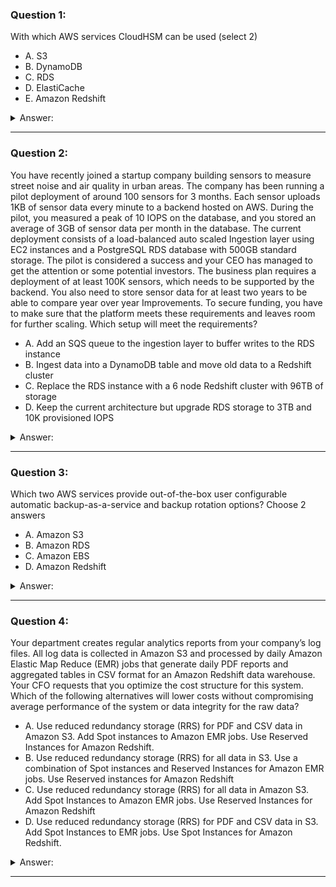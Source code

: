 ### Question 1:

With which AWS services CloudHSM can be used (select 2)

- A. S3
- B. DynamoDB
- C. RDS
- D. ElastiCache
- E. Amazon Redshift

<details><summary>Answer:</summary><p>
[C, E]

Categories:
[S3, RDS, ElastiCache, DynamoDB, Redshift]

Explanation:

Question 1@http://jayendrapatil.com/aws-redshift/

</p></details><hr>

### Question 2:

You have recently joined a startup company building sensors to measure street noise and air quality in urban areas. The company has been running a pilot deployment of around 100 sensors for 3 months. Each sensor uploads 1KB of sensor data every minute to a backend hosted on AWS. During the pilot, you measured a peak of 10 IOPS on the database, and you stored an average of 3GB of sensor data per month in the database. The current deployment consists of a load-balanced auto scaled Ingestion layer using EC2 instances and a PostgreSQL RDS database with 500GB standard storage. The pilot is considered a success and your CEO has managed to get the attention or some potential investors. The business plan requires a deployment of at least 100K sensors, which needs to be supported by the backend. You also need to store sensor data for at least two years to be able to compare year over year Improvements. To secure funding, you have to make sure that the platform meets these requirements and leaves room for further scaling. Which setup will meet the requirements?

- A. Add an SQS queue to the ingestion layer to buffer writes to the RDS instance 
- B. Ingest data into a DynamoDB table and move old data to a Redshift cluster
- C. Replace the RDS instance with a 6 node Redshift cluster with 96TB of storage 
- D. Keep the current architecture but upgrade RDS storage to 3TB and 10K provisioned IOPS 

<details><summary>Answer:</summary><p>
[B]

Categories:
[RDS, SQS, EC2, DynamoDB, Redshift]

Explanation:

Question 2@http://jayendrapatil.com/aws-redshift/

A: RDS instance will not support data for 2 years

B: Handle 10K IOPS ingestion and store data into Redshift for analysis

C: Does not handle the ingestion issue

D: RDS instance will not support data for 2 years

</p></details><hr>

### Question 3:

Which two AWS services provide out-of-the-box user configurable automatic backup-as-a-service and backup rotation options? Choose 2 answers

- A. Amazon S3
- B. Amazon RDS
- C. Amazon EBS
- D. Amazon Redshift

<details><summary>Answer:</summary><p>
[B, D]

Categories:
[S3, RDS, EBS, Redshift]

Explanation:

Question 3@http://jayendrapatil.com/aws-redshift/

</p></details><hr>

### Question 4:

Your department creates regular analytics reports from your company’s log files. All log data is collected in Amazon S3 and processed by daily Amazon Elastic Map Reduce (EMR) jobs that generate daily PDF reports and aggregated tables in CSV format for an Amazon Redshift data warehouse. Your CFO requests that you optimize the cost structure for this system. Which of the following alternatives will lower costs without compromising average performance of the system or data integrity for the raw data?

- A. Use reduced redundancy storage (RRS) for PDF and CSV data in Amazon S3. Add Spot instances to Amazon EMR jobs. Use Reserved Instances for Amazon Redshift. 
- B. Use reduced redundancy storage (RRS) for all data in S3. Use a combination of Spot instances and Reserved Instances for Amazon EMR jobs. Use Reserved instances for Amazon Redshift
- C. Use reduced redundancy storage (RRS) for all data in Amazon S3. Add Spot Instances to Amazon EMR jobs. Use Reserved Instances for Amazon Redshift 
- D. Use reduced redundancy storage (RRS) for PDF and CSV data in S3. Add Spot Instances to EMR jobs. Use Spot Instances for Amazon Redshift. 

<details><summary>Answer:</summary><p>
[B]

Categories:
[S3, EMR, Redshift]

Explanation:

Question 4@http://jayendrapatil.com/aws-redshift/

A: Spot instances impacts performance

B: Combination of the Spot and reserved with guarantee performance and help reduce cost. Also, RRS would reduce cost and guarantee data integrity, which is different from data durability

C: Spot instances impacts performance

D: Spot instances impacts performance and Spot instance not available for Redshift

</p></details><hr>

